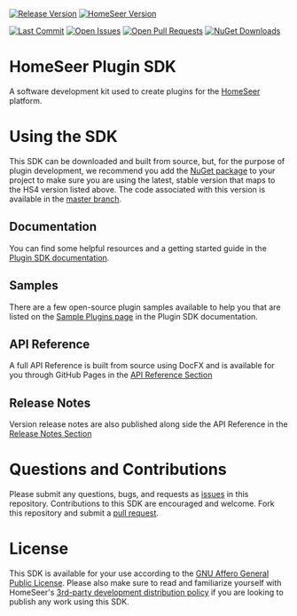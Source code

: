 [![Release Version][release-badge]][nuget-package-url]
[![HomeSeer Version][hs-version-badge]][hs-version-url]

[![Last Commit][maintained-badge]][commits-url]
[![Open Issues][open-issues]][issues-url]
[![Open Pull Requests][open-pull-requests]][pull-requests-url]
[![NuGet Downloads][nuget-downloads]][nuget-package-url]


# HomeSeer Plugin SDK
A software development kit used to create plugins for the [HomeSeer][homeseer-url] platform.

# Using the SDK
This SDK can be downloaded and built from source, but, for the purpose of plugin development, we recommend you add the [NuGet package][nuget-package-url] to your project to make sure you are using the latest, stable version that maps to the HS4 version listed above.  The code associated with this version is available in the [master branch][master-branch].

## Documentation
You can find some helpful resources and a getting started guide in the [Plugin SDK documentation][plugin-sdk-docs].

## Samples
There are a few open-source plugin samples available to help you that are listed on the [Sample Plugins page][samples-url] in the Plugin SDK documentation.

## API Reference
A full API Reference is built from source using DocFX and is available for you through GitHub Pages in the [API Reference Section][api-reference-url]

## Release Notes
Version release notes are also published along side the API Reference in the [Release Notes Section][release-notes-url]

# Questions and Contributions
Please submit any questions, bugs, and requests as [issues][issues-url] in this repository.  Contributions to this SDK are encouraged and welcome.  Fork this repository and submit a [pull request][pull-requests-url].

# License
This SDK is available for your use according to the [GNU Affero General Public License][license-url]. Please also make sure to read and familiarize yourself with HomeSeer's [3rd-party development distribution policy][distribution-policy] if you are looking to publish any work using this SDK.

<!-- Images & Badges -->

[release-badge]: https://img.shields.io/nuget/v/HomeSeer-PluginSDK
[hs-version-badge]: https://img.shields.io/badge/Works%20With-HS4.1.17.0%2B-blue
[maintained-badge]: https://img.shields.io/github/last-commit/HomeSeer/Plugin-SDK
[hs-logo]: http://homeseer.com/images/HS4/hs4-64.png
[nuget-downloads]: https://img.shields.io/nuget/dt/HomeSeer-PluginSDK
[open-issues]: https://img.shields.io/github/issues-raw/HomeSeer/Plugin-SDK
[open-pull-requests]: https://img.shields.io/github/issues-pr-raw/HomeSeer/Plugin-SDK

<!-- URLs -->
[hs-version-url]: https://homeseer.com/
[distribution-policy]: https://homeseer.com/3rd-party-development-distribution-policy/
[homeseer-url]: https://homeseer.com/
[plugin-sdk-docs]: https://docs.homeseer.com/display/HSPI
[nuget-package-url]: https://www.nuget.org/packages/HomeSeer-PluginSDK/
[issues-url]: https://github.com/HomeSeer/Plugin-SDK/issues
[pull-requests-url]: https://github.com/HomeSeer/Plugin-SDK/pulls
[commits-url]: https://github.com/HomeSeer/Plugin-SDK/commits/master
[license-url]: https://www.gnu.org/licenses/agpl-3.0.en.html
[master-branch]: https://github.com/HomeSeer/Plugin-SDK/tree/master
[dev-branch]: https://github.com/HomeSeer/Plugin-SDK/tree/dev
[api-reference-url]: https://homeseer.github.io/Plugin-SDK-Docs/api/index.html
[release-notes-url]: https://homeseer.github.io/Plugin-SDK-Docs/release_notes/index.html
[samples-url]: https://docs.homeseer.com/display/HSPI/Sample+Plugins
